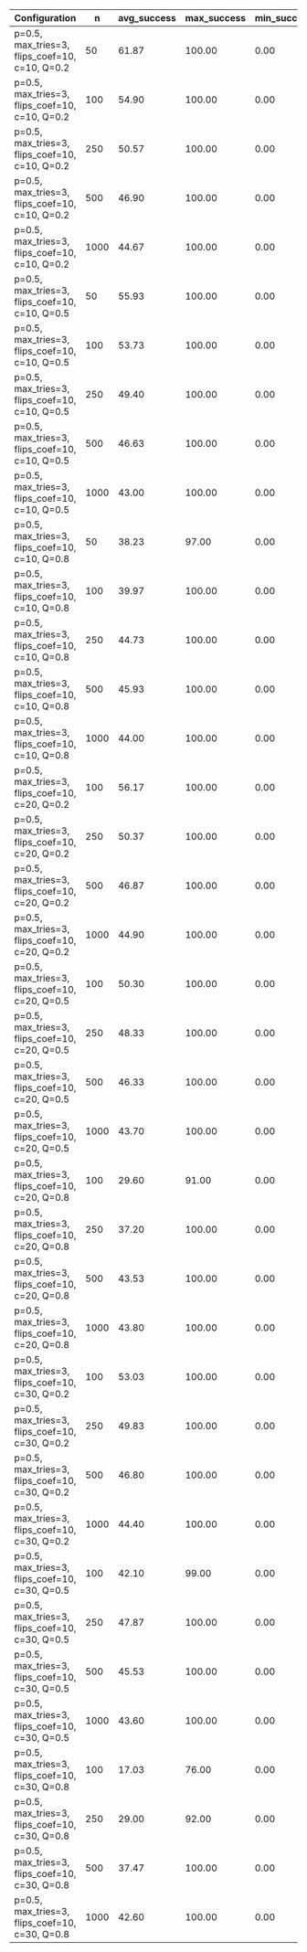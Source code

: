 | Configuration                                  |    n |   avg_success |   max_success |   min_success |   avg_total_flips |   avg_time |   phase_transition |
|------------------------------------------------|------|---------------|---------------|---------------|-------------------|------------|--------------------|
| p=0.5, max_tries=3, flips_coef=10, c=10, Q=0.2 |   50 |         61.87 |        100.00 |          0.00 |          65389.90 |       8.25 |               4.40 |
| p=0.5, max_tries=3, flips_coef=10, c=10, Q=0.2 |  100 |         54.90 |        100.00 |          0.00 |         151290.00 |      19.07 |               4.10 |
| p=0.5, max_tries=3, flips_coef=10, c=10, Q=0.2 |  250 |         50.57 |        100.00 |          0.00 |         410228.53 |      82.51 |               4.00 |
| p=0.5, max_tries=3, flips_coef=10, c=10, Q=0.2 |  500 |         46.90 |        100.00 |          0.00 |         869825.17 |     102.69 |               3.90 |
| p=0.5, max_tries=3, flips_coef=10, c=10, Q=0.2 | 1000 |         44.67 |        100.00 |          0.00 |        1797519.60 |     459.97 |               3.80 |
| p=0.5, max_tries=3, flips_coef=10, c=10, Q=0.5 |   50 |         55.93 |        100.00 |          0.00 |          72137.33 |       8.72 |               4.20 |
| p=0.5, max_tries=3, flips_coef=10, c=10, Q=0.5 |  100 |         53.73 |        100.00 |          0.00 |         154100.80 |      19.27 |               4.10 |
| p=0.5, max_tries=3, flips_coef=10, c=10, Q=0.5 |  250 |         49.40 |        100.00 |          0.00 |         421711.83 |      78.31 |               4.00 |
| p=0.5, max_tries=3, flips_coef=10, c=10, Q=0.5 |  500 |         46.63 |        100.00 |          0.00 |         875816.27 |     105.53 |               3.90 |
| p=0.5, max_tries=3, flips_coef=10, c=10, Q=0.5 | 1000 |         43.00 |        100.00 |          0.00 |        1839354.70 |     497.73 |               3.80 |
| p=0.5, max_tries=3, flips_coef=10, c=10, Q=0.8 |   50 |         38.23 |         97.00 |          0.00 |          94521.57 |      10.17 |               3.70 |
| p=0.5, max_tries=3, flips_coef=10, c=10, Q=0.8 |  100 |         39.97 |        100.00 |          0.00 |         186256.07 |      23.48 |               3.80 |
| p=0.5, max_tries=3, flips_coef=10, c=10, Q=0.8 |  250 |         44.73 |        100.00 |          0.00 |         440734.57 |      87.67 |               3.90 |
| p=0.5, max_tries=3, flips_coef=10, c=10, Q=0.8 |  500 |         45.93 |        100.00 |          0.00 |         879444.77 |     305.40 |               3.90 |
| p=0.5, max_tries=3, flips_coef=10, c=10, Q=0.8 | 1000 |         44.00 |        100.00 |          0.00 |        1817163.43 |     470.95 |               3.80 |
| p=0.5, max_tries=3, flips_coef=10, c=20, Q=0.2 |  100 |         56.17 |        100.00 |          0.00 |         148025.60 |      19.95 |               4.20 |
| p=0.5, max_tries=3, flips_coef=10, c=20, Q=0.2 |  250 |         50.37 |        100.00 |          0.00 |         412062.67 |      82.65 |               4.00 |
| p=0.5, max_tries=3, flips_coef=10, c=20, Q=0.2 |  500 |         46.87 |        100.00 |          0.00 |         870779.73 |     102.41 |               3.90 |
| p=0.5, max_tries=3, flips_coef=10, c=20, Q=0.2 | 1000 |         44.90 |        100.00 |          0.00 |        1793254.03 |     460.42 |               3.80 |
| p=0.5, max_tries=3, flips_coef=10, c=20, Q=0.5 |  100 |         50.30 |        100.00 |          0.00 |         161686.37 |      21.81 |               4.10 |
| p=0.5, max_tries=3, flips_coef=10, c=20, Q=0.5 |  250 |         48.33 |        100.00 |          0.00 |         423004.00 |      86.13 |               3.90 |
| p=0.5, max_tries=3, flips_coef=10, c=20, Q=0.5 |  500 |         46.33 |        100.00 |          0.00 |         875237.33 |     105.26 |               3.90 |
| p=0.5, max_tries=3, flips_coef=10, c=20, Q=0.5 | 1000 |         43.70 |        100.00 |          0.00 |        1819355.10 |     480.00 |               3.80 |
| p=0.5, max_tries=3, flips_coef=10, c=20, Q=0.8 |  100 |         29.60 |         91.00 |          0.00 |         214739.70 |      27.01 |               3.30 |
| p=0.5, max_tries=3, flips_coef=10, c=20, Q=0.8 |  250 |         37.20 |        100.00 |          0.00 |         490152.87 |      96.71 |               3.70 |
| p=0.5, max_tries=3, flips_coef=10, c=20, Q=0.8 |  500 |         43.53 |        100.00 |          0.00 |         909136.40 |     116.76 |               3.80 |
| p=0.5, max_tries=3, flips_coef=10, c=20, Q=0.8 | 1000 |         43.80 |        100.00 |          0.00 |        1817765.50 |     498.32 |               3.80 |
| p=0.5, max_tries=3, flips_coef=10, c=30, Q=0.2 |  100 |         53.03 |        100.00 |          0.00 |         155518.17 |      20.86 |               4.10 |
| p=0.5, max_tries=3, flips_coef=10, c=30, Q=0.2 |  250 |         49.83 |        100.00 |          0.00 |         415776.77 |      83.80 |               4.00 |
| p=0.5, max_tries=3, flips_coef=10, c=30, Q=0.2 |  500 |         46.80 |        100.00 |          0.00 |         872321.07 |     307.84 |               3.90 |
| p=0.5, max_tries=3, flips_coef=10, c=30, Q=0.2 | 1000 |         44.40 |        100.00 |          0.00 |        1800584.07 |     453.16 |               3.80 |
| p=0.5, max_tries=3, flips_coef=10, c=30, Q=0.5 |  100 |         42.10 |         99.00 |          0.00 |         182372.63 |      24.75 |               3.70 |
| p=0.5, max_tries=3, flips_coef=10, c=30, Q=0.5 |  250 |         47.87 |        100.00 |          0.00 |         425890.93 |      86.42 |               3.90 |
| p=0.5, max_tries=3, flips_coef=10, c=30, Q=0.5 |  500 |         45.53 |        100.00 |          0.00 |         886607.40 |     107.06 |               3.90 |
| p=0.5, max_tries=3, flips_coef=10, c=30, Q=0.5 | 1000 |         43.60 |        100.00 |          0.00 |        1824019.50 |     508.65 |               3.80 |
| p=0.5, max_tries=3, flips_coef=10, c=30, Q=0.8 |  100 |         17.03 |         76.00 |          0.00 |         250110.53 |      31.26 |               2.90 |
| p=0.5, max_tries=3, flips_coef=10, c=30, Q=0.8 |  250 |         29.00 |         92.00 |          0.00 |         544439.60 |      50.29 |               3.40 |
| p=0.5, max_tries=3, flips_coef=10, c=30, Q=0.8 |  500 |         37.47 |        100.00 |          0.00 |         981834.20 |     142.47 |               3.70 |
| p=0.5, max_tries=3, flips_coef=10, c=30, Q=0.8 | 1000 |         42.60 |        100.00 |          0.00 |        1840614.53 |     493.29 |               3.80 |